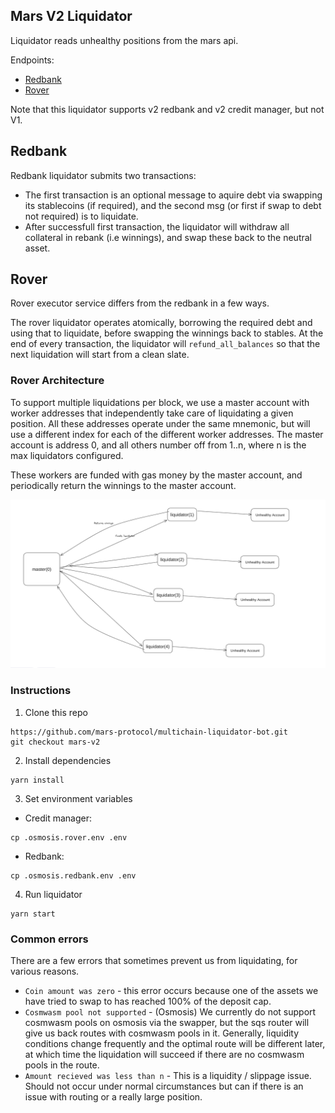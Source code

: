 ## Mars V2 Liquidator

Liquidator reads unhealthy positions from the mars api.

Endpoints:

- [Redbank](https://api.marsprotocol.io/v1/unhealthy_positions/osmosis/redbank)
- [Rover](https://api.marsprotocol.io/v1/unhealthy_positions/osmosis/creditmanager)

Note that this liquidator supports v2 redbank and v2 credit manager, but not V1.

## Redbank

Redbank liquidator submits two transactions:

- The first transaction is an optional message to aquire debt via swapping its stablecoins (if required), and the second msg (or first if swap to debt not required) is to liquidate.
- After successfull first transaction, the liquidator will withdraw all collateral in rebank (i.e winnings), and swap these back to the neutral asset.

## Rover

Rover executor service differs from the redbank in a few ways.

The rover liquidator operates atomically, borrowing the required debt and using that to liquidate, before swapping the winnings back to stables. At the end of every transaction, the liquidator will `refund_all_balances` so that the next liquidation will start from a clean slate.

### Rover Architecture

To support multiple liquidations per block, we use a master account with worker addresses that independently take care of liquidating a given position. All these addresses operate under the same mnemonic, but will use a different index for each of the different worker addresses. The master account is address 0, and all others number off from 1..n, where n is the max liquidators configured.

These workers are funded with gas money by the master account, and periodically return the winnings to the master account.

![architecture](./doc/liquidator_account_structure.png)

### Instructions

1. Clone this repo

```shell
https://github.com/mars-protocol/multichain-liquidator-bot.git
git checkout mars-v2
```

2. Install dependencies

```shell
yarn install
```

3. Set environment variables

- Credit manager:

```shell
cp .osmosis.rover.env .env
```

- Redbank:

```shell
cp .osmosis.redbank.env .env
```

4. Run liquidator

```shell
yarn start
```

### Common errors

There are a few errors that sometimes prevent us from liquidating, for various reasons.

- `Coin amount was zero` - this error occurs because one of the assets we have tried to swap to has reached 100% of the deposit cap.
- `Cosmwasm pool not supported` - (Osmosis) We currently do not support cosmwasm pools on osmosis via the swapper, but the sqs router will give us back routes with cosmwasm pools in it. Generally, liquidity conditions change frequently and the optimal route will be different later, at which time the liquidation will succeed if there are no cosmwasm pools in the route.
- `Amount recieved was less than n` - This is a liquidity / slippage issue. Should not occur under normal circumstances but can if there is an issue with routing or a really large position.
